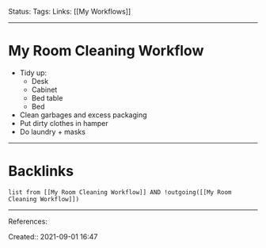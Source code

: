 Status: 
Tags: 
Links: [[My Workflows]]
___
# My Room Cleaning Workflow
- Tidy up:
	- Desk
	- Cabinet
	- Bed table
	- Bed
- Clean garbages and excess packaging
- Put dirty clothes in hamper
- Do laundry + masks
___
# Backlinks
```dataview
list from [[My Room Cleaning Workflow]] AND !outgoing([[My Room Cleaning Workflow]])
```
___
References:

Created:: 2021-09-01 16:47
